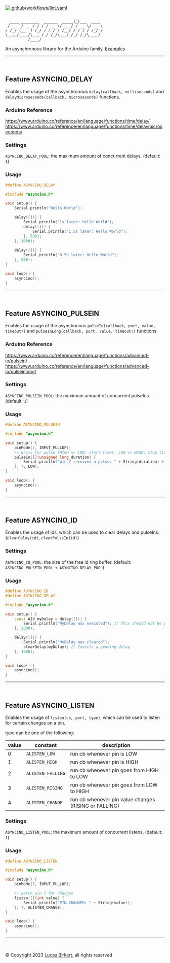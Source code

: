 [![.github/workflows/lint.yaml](https://github.com/lbirkert/asyncino/actions/workflows/lint.yaml/badge.svg)](https://github.com/lbirkert/asyncino/actions/workflows/lint.yaml)

```
                               _
  ____ ________  ______  _____(_)___  ____
 / __ `/ ___/ / / / __ \/ ___/ / __ \/ __ \
/ /_/ (__  ) /_/ / / / / /__/ / / / / /_/ /
\__,_/____/\__, /_/ /_/\___/_/_/ /_/\____/
          /____/
```

An asynchronous library for the Arduino family. [Examples](https://github.com/lbirkert/asyncino/tree/main/examples)

----

<br/>

## Feature ASYNCINO_DELAY

Enables the usage of the asynchronous `delay(callback, milliseconds)` and
`delayMicroseconds(callback, microseconds)` functions.

### Arduino Reference

https://www.arduino.cc/reference/en/language/functions/time/delay/ <br/>
https://www.arduino.cc/reference/en/language/functions/time/delaymicroseconds/

### Settings

`ASYNCINO_DELAY_POOL`: the maximum amount of concurrent delays. (default: `1`)

### Usage

```ino
#define ASYNCINO_DELAY

#include "asyncino.h"

void setup() {
    Serial.println("Hello World");

    delay([]() {
        Serial.println("1s later: Hello World");
        delay([]() {
            Serial.println("1.5s later: Hello World");
        }, 500);
    }, 1000);
    
    delay([]() {
        Serial.println("0.5s later: Hello World");
    }, 500);
}

void loop() {
    asyncino();
}
```

----

<br/>

## Feature ASYNCINO_PULSEIN

Enables the usage of the asynchonous `pulseIn(callback, port, value, timeout?)` and
`pulseInLong(callback, port, value, timeout?)` functions.

### Arduino Reference

https://www.arduino.cc/reference/en/language/functions/advanced-io/pulsein/ <br/>
https://www.arduino.cc/reference/en/language/functions/advanced-io/pulseinlong/

### Settings

`ASYNCINO_PULSEIN_POOL`: the maximum amount of concurrent pulseIns. (default: `1`)

### Usage

```ino
#define ASYNCINO_PULSEIN

#include "asyncino.h"

void setup() {
    pinMode(7, INPUT_PULLUP);
    // waits for pulse (HIGH => LOW: start timer, LOW => HIGH: stop timer)
    pulseIn([](unsigned long duration) {
        Serial.println("pin 7 received a pulse: " + String(duration) + "us");
    }, 7, LOW);
}

void loop() {
    asyncino();
}
```

----

<br/>

## Feature ASYNCINO_ID

Enables the usage of ids, which can be used to clear delays and pulseIns. (`clearDelay(id)`, `clearPulseIn(id)`)

### Settings

`ASYNCINO_ID_POOL`: the size of the free id ring buffer. (default: `ASYNCINO_PULSEIN_POOL + ASYNCINO_DELAY_POOL`)

### Usage

```ino
#define ASYNCINO_ID
#define ASYNCINO_DELAY

#include "asyncino.h"

void setup() {
    const AId myDelay = delay([]() {
        Serial.println("MyDelay was executed"); // This should not be printed
    }, 2000);

    delay([]() {
        Serial.println("MyDelay was cleared");
        clearDelay(myDelay); // Cancels a pending delay
    }, 1000);
}

void loop() {
    asyncino();
}
```

----

<br/>

## Feature ASYNCINO_LISTEN

Enables the usage of `listen(cb, port, type)`, which can be used to listen for certain changes on a pin.

type can be one of the following:

|value | constant | description|
|--|--|--|
|0|`ALISTEN_LOW`| run cb whenever pin is LOW|
|1|`ALISTEN_HIGH`| run cb whenever pin is HIGH|
|2|`ALISTEN_FALLING`| run cb whenever pin goes from HIGH to LOW|
|3|`ALISTEN_RISING`| run cb whenever pin goes from LOW to HIGH|
|4|`ALISTEN_CHANGE`| run cb whenever pin value changes (RISING or FALLING)|

### Settings

`ASYNCINO_LISTEN_POOL`: the maximum amount of concurrent listens. (default: `1`)

### Usage

```ino
#define ASYNCINO_LISTEN

#include "asyncino.h"

void setup() {
    pinMode(7, INPUT_PULLUP);

    // watch pin 7 for changes
    listen([](int value) {
        Serial.println("PIN CHANGED: " + String(value));
    }, 7, ALISTEN_CHANGE); 
}

void loop() {
    asyncino();
}
```

----

<br/>

&copy; Copyright 2023 [Lucas Birkert](https://lbirkert.com), all rights reserved
